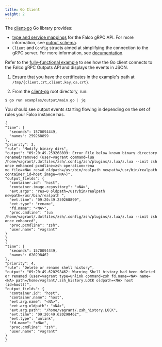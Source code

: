 ```yaml
---
title: Go Client
weight: 2
---
```


The [client-go](https://github.com/falcosecurity/client-go) Go library provides:

- [type and service mappings](https://godoc.org/github.com/falcosecurity/client-go/pkg/api/output) for the Falco gRPC API. For more information, see [output schema](./outputs).
- `Client` and `Config` structs aimed at simplifying the connection to the gRPC server. For more information, see [documentation](https://godoc.org/github.com/falcosecurity/client-go/pkg/client).

Refer to the [fully-functional example](https://github.com/falcosecurity/client-go/blob/master/examples/output/main.go) to see how the Go client connects to the Falco gRPC Outputs API and displays the events in JSON.

1. Ensure that you have the certificates in the example's path at `/tmp/{client.crt,client.key,ca.crt}`.

2. From the [client-go](https://github.com/falcosecurity/client-go) root directory, run:

  ```
  $ go run examples/output/main.go | jq
  ```

  You should see output events starting flowing in depending on the set of rules
your Falco instance has.

  ```
{
  "time": {
    "seconds": 1570094449,
    "nanos": 259268899
  },
  "priority": 3,
  "rule": "Modify binary dirs",
  "output": "09:20:49.259268899: Error File below known binary directory renamed/removed (user=vagrant command=lua /home/vagrant/.dotfiles/zsh/.config/zsh/plugins/z.lua/z.lua --init zsh once enhanced pcmdline=zsh operation=rena
me file=<NA> res=0 oldpath=/usr/bin/realpath newpath=/usr/bin/realpath container_id=host image=<NA>)",
  "output_fields": {
    "container.id": "host",
    "container.image.repository": "<NA>",
    "evt.args": "res=0 oldpath=/usr/bin/realpath newpath=/usr/bin/realpath ",
    "evt.time": "09:20:49.259268899",
    "evt.type": "rename",
    "fd.name": "<NA>",
    "proc.cmdline": "lua /home/vagrant/.dotfiles/zsh/.config/zsh/plugins/z.lua/z.lua --init zsh once enhanced",
    "proc.pcmdline": "zsh",
    "user.name": "vagrant"
  }
}
{
  "time": {
    "seconds": 1570094449,
    "nanos": 620298462
  },
  "priority": 4,
  "rule": "Delete or rename shell history",
  "output": "09:20:49.620298462: Warning Shell history had been deleted or renamed (user=vagrant type=unlink command=zsh fd.name=<NA> name=<NA> path=/home/vagrant/.zsh_history.LOCK oldpath=<NA> host (id=host))",
  "output_fields": {
    "container.id": "host",
    "container.name": "host",
    "evt.arg.name": "<NA>",
    "evt.arg.oldpath": "<NA>",
    "evt.arg.path": "/home/vagrant/.zsh_history.LOCK",
    "evt.time": "09:20:49.620298462",
    "evt.type": "unlink",
    "fd.name": "<NA>",
    "proc.cmdline": "zsh",
    "user.name": "vagrant"
  }
}
  ```
